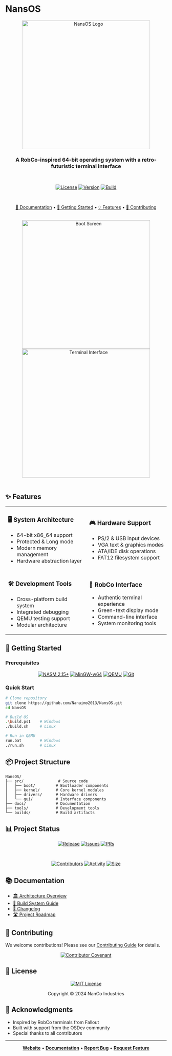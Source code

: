 # NansOS

<div align="center">

<img src="docs/images/logo.png" alt="NansOS Logo" width="400px"/>

### A RobCo-inspired 64-bit operating system with a retro-futuristic terminal interface

<br/>

[![License](https://img.shields.io/badge/LICENSE-MIT-green.svg?style=for-the-badge)](https://opensource.org/licenses/MIT)
[![Version](https://img.shields.io/badge/VERSION-1.0.0-blue.svg?style=for-the-badge)](https://github.com/Nanaimo2013/NansOS/releases)
[![Build](https://img.shields.io/badge/BUILD-passing-brightgreen.svg?style=for-the-badge)](https://github.com/Nanaimo2013/NansOS/actions)

<br/>

[📖 Documentation](docs/architecture.md) •
[🚀 Getting Started](#-getting-started) •
[💡 Features](#-features) •
[📝 Contributing](CONTRIBUTING.md)

<br/>

<img src="docs/images/boot.png" width="400" alt="Boot Screen"/>
<img src="docs/images/terminal.png" width="400" alt="Terminal Interface"/>

</div>

<br/>

## ✨ Features

<table>
<tr>
<td>

### 🖥️ System Architecture
- 64-bit x86_64 support
- Protected & Long mode
- Modern memory management
- Hardware abstraction layer

</td>
<td>

### 🎮 Hardware Support
- PS/2 & USB input devices
- VGA text & graphics modes
- ATA/IDE disk operations
- FAT12 filesystem support

</td>
</tr>
<tr>
<td>

### 🛠️ Development Tools
- Cross-platform build system
- Integrated debugging
- QEMU testing support
- Modular architecture

</td>
<td>

### 🌟 RobCo Interface
- Authentic terminal experience
- Green-text display mode
- Command-line interface
- System monitoring tools

</td>
</tr>
</table>

## 🚀 Getting Started

### Prerequisites

<div align="center">

[![NASM 2.15+](https://img.shields.io/badge/NASM-2.15+-orange.svg?style=for-the-badge)](https://www.nasm.us/)
[![MinGW-w64](https://img.shields.io/badge/MinGW--w64-Latest-brightgreen.svg?style=for-the-badge)](http://mingw-w64.org/)
[![QEMU](https://img.shields.io/badge/QEMU-Latest-blue.svg?style=for-the-badge)](https://www.qemu.org/)
[![Git](https://img.shields.io/badge/Git-Latest-red.svg?style=for-the-badge)](https://git-scm.com/)

</div>

### Quick Start

```bash
# Clone repository
git clone https://github.com/Nanaimo2013/NansOS.git
cd NansOS

# Build OS
.\build.ps1    # Windows
./build.sh     # Linux

# Run in QEMU
run.bat        # Windows
./run.sh       # Linux
```

## 📦 Project Structure

```
NansOS/
├── src/               # Source code
│   ├── boot/         # Bootloader components
│   ├── kernel/       # Core kernel modules
│   ├── drivers/      # Hardware drivers
│   └── gui/          # Interface components
├── docs/             # Documentation
├── tools/            # Development tools
└── builds/           # Build artifacts
```

## 📊 Project Status

<div align="center">

[![Release](https://img.shields.io/badge/RELEASE-v1.0.0-blue.svg?style=for-the-badge)](https://github.com/Nanaimo2013/NansOS/releases)
[![Issues](https://img.shields.io/github/issues/Nanaimo2013/NansOS?style=for-the-badge&color=red)](https://github.com/Nanaimo2013/NansOS/issues)
[![PRs](https://img.shields.io/badge/PRs-welcome-yellow.svg?style=for-the-badge)](https://github.com/Nanaimo2013/NansOS/pulls)

<br/>

[![Contributors](https://img.shields.io/github/contributors/Nanaimo2013/NansOS?style=for-the-badge&color=orange)](https://github.com/Nanaimo2013/NansOS/graphs/contributors)
[![Activity](https://img.shields.io/github/commit-activity/m/Nanaimo2013/NansOS?style=for-the-badge&color=blue)](https://github.com/Nanaimo2013/NansOS/commits/main)
[![Size](https://img.shields.io/github/repo-size/Nanaimo2013/NansOS?style=for-the-badge&color=purple)](https://github.com/Nanaimo2013/NansOS)

</div>

## 📚 Documentation

- [🏛️ Architecture Overview](docs/architecture.md)
- [🔨 Build System Guide](docs/building.md)
- [📝 Changelog](CHANGELOG.md)
- [🛣️ Project Roadmap](docs/roadmap.md)

## 🤝 Contributing

We welcome contributions! Please see our [Contributing Guide](CONTRIBUTING.md) for details.

<div align="center">

[![Contributor Covenant](https://img.shields.io/badge/Contributor%20Covenant-2.1-4baaaa.svg?style=for-the-badge)](CODE_OF_CONDUCT.md)

</div>

## 📄 License

<div align="center">

[![MIT License](https://img.shields.io/badge/LICENSE-MIT-green.svg?style=for-the-badge)](LICENSE)

Copyright © 2024 NanCo Industries

</div>

## 🙏 Acknowledgments

- Inspired by RobCo terminals from Fallout
- Built with support from the OSDev community
- Special thanks to all contributors

---

<div align="center">

**[Website](https://nanaimo2013.github.io/NansOS)** •
**[Documentation](docs/architecture.md)** •
**[Report Bug](https://github.com/Nanaimo2013/NansOS/issues)** •
**[Request Feature](https://github.com/Nanaimo2013/NansOS/issues)**

</div>
